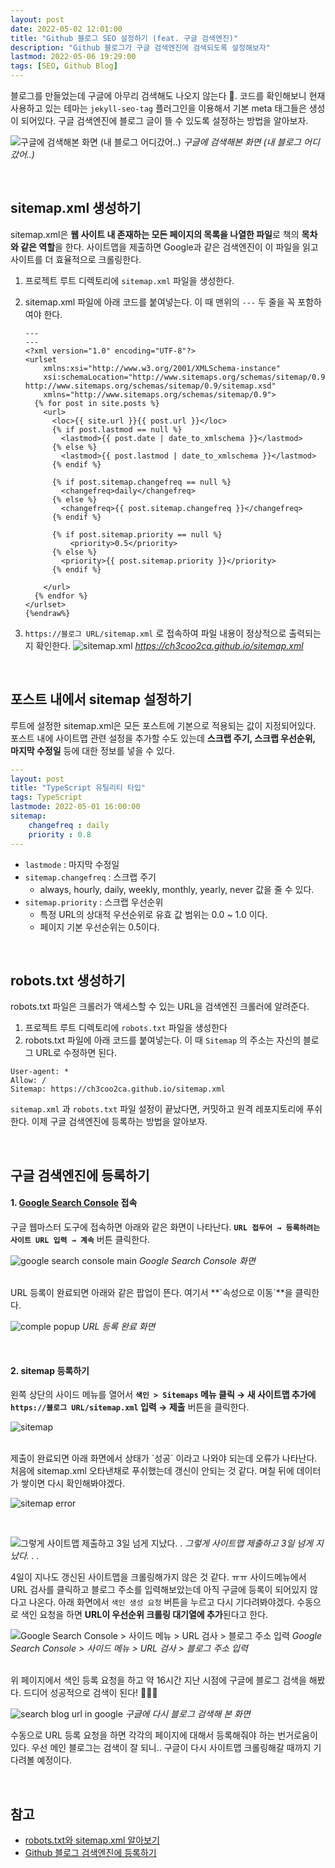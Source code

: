 ```yaml
---
layout: post
date: 2022-05-02 12:01:00
title: "Github 블로그 SEO 설정하기 (feat. 구글 검색엔진)"
description: "Github 블로그가 구글 검색엔진에 검색되도록 설정해보자"
lastmod: 2022-05-06 19:29:00
tags: [SEO, Github Blog]
---
```


블로그를 만들었는데 구글에 아무리 검색해도 나오지 않는다 🤔.  코드를 확인해보니 현재 사용하고 있는 테마는 `jekyll-seo-tag` 플러그인을 이용해서 기본 meta 태그들은 생성이 되어있다. 구글 검색엔진에 블로그 글이 뜰 수 있도록 설정하는 방법을 알아보자. 

![구글에 검색해본 화면 (내 블로그 어디갔어..)](https://user-images.githubusercontent.com/38097442/166134241-60016bc1-2547-4f12-bc8d-0191d90318ba.png)
_구글에 검색해본 화면 (내 블로그 어디갔어..)_

<br>

## sitemap.xml 생성하기

sitemap.xml은 **웹 사이트 내 존재하는 모든 페이지의 목록을 나열한 파일**로 책의 **목차와 같은 역할**을 한다. 사이트맵을 제출하면 Google과 같은 검색엔진이 이 파일을 읽고 사이트를 더 효율적으로 크롤링한다. 

1. 프로젝트 루트 디렉토리에 `sitemap.xml` 파일을 생성한다. 
2. sitemap.xml 파일에 아래 코드를 붙여넣는다. 이 때 맨위의 `---` 두 줄을 꼭 포함하여야 한다. 
    
    ```{%raw%}
    ---
    ---
    <?xml version="1.0" encoding="UTF-8"?>
    <urlset 
        xmlns:xsi="http://www.w3.org/2001/XMLSchema-instance" 
        xsi:schemaLocation="http://www.sitemaps.org/schemas/sitemap/0.9 http://www.sitemaps.org/schemas/sitemap/0.9/sitemap.xsd" 
        xmlns="http://www.sitemaps.org/schemas/sitemap/0.9">
      {% for post in site.posts %}
        <url>
          <loc>{{ site.url }}{{ post.url }}</loc>
          {% if post.lastmod == null %}
            <lastmod>{{ post.date | date_to_xmlschema }}</lastmod>
          {% else %}
            <lastmod>{{ post.lastmod | date_to_xmlschema }}</lastmod>
          {% endif %}
    
          {% if post.sitemap.changefreq == null %}
            <changefreq>daily</changefreq>
          {% else %}
            <changefreq>{{ post.sitemap.changefreq }}</changefreq>
          {% endif %}
    
          {% if post.sitemap.priority == null %}
              <priority>0.5</priority>
          {% else %}
            <priority>{{ post.sitemap.priority }}</priority>
          {% endif %}
    
        </url>
      {% endfor %}
    </urlset>
    {%endraw%}
    ```
    
3. `https://블로그 URL/sitemap.xml` 로 접속하여 파일 내용이 정상적으로 출력되는지 확인한다.
![sitemap.xml](https://user-images.githubusercontent.com/38097442/166186114-cca9af2d-d3ae-46f6-9a9d-c73408126a68.png)
_https://ch3coo2ca.github.io/sitemap.xml_

<br>

## 포스트 내에서 sitemap 설정하기

루트에 설정한 sitemap.xml은 모든 포스트에 기본으로 적용되는 값이 지정되어있다. 
포스트 내에 사이트맵 관련 설정을 추가할 수도 있는데 **스크랩 주기, 스크랩 우선순위, 마지막 수정일** 등에 대한 정보를 넣을 수 있다. 

```yaml
---
layout: post
title: "TypeScript 유틸리티 타입"
tags: TypeScript
lastmode: 2022-05-01 16:00:00
sitemap: 
    changefreq : daily
    priority : 0.8
---
```

- `lastmode` : 마지막 수정일
- `sitemap.changefreq` : 스크랩 주기
    - always, hourly, daily, weekly, monthly, yearly, never 값을 줄 수 있다.
- `sitemap.priority` : 스크랩 우선순위
    - 특정 URL의 상대적 우선순위로 유효 값 범위는 0.0 ~ 1.0 이다.
    - 페이지 기본 우선순위는 0.5이다.

<br>

## robots.txt 생성하기

robots.txt 파일은 크롤러가 액세스할 수 있는 URL을 검색엔진 크롤러에 알려준다. 

1. 프로젝트 루트 디렉토리에 `robots.txt` 파일을 생성한다
2. robots.txt 파일에 아래 코드를 붙여넣는다. 이 때 `Sitemap` 의 주소는 자신의 블로그 URL로 수정하면 된다. 

```
User-agent: *
Allow: /
Sitemap: https://ch3coo2ca.github.io/sitemap.xml
```


`sitemap.xml` 과 `robots.txt` 파일 설정이 끝났다면, 커밋하고 원격 레포지토리에 푸쉬한다.
이제 구글 검색엔진에 등록하는 방법을 알아보자.

<br>

## 구글 검색엔진에 등록하기

#### 1. [Google Search Console](https://search.google.com/search-console/welcome?hl=ko&utm_source=wmx&utm_medium=deprecation-pane&utm_content=home) 접속

구글 웹마스터 도구에 접속하면 아래와 같은 화면이 나타난다. **`URL 접두어 → 등록하려는 사이트 URL 입력 → 계속`** 버튼 클릭한다. 

![google search console main](https://user-images.githubusercontent.com/38097442/166135127-991781ac-a2f7-44e8-a8e6-fbd2b7cae622.png)
_Google Search Console 화면_
    
<br>
URL 등록이 완료되면 아래와 같은 팝업이 뜬다. 여기서 **`속성으로 이동`**을 클릭한다.

![comple popup](https://user-images.githubusercontent.com/38097442/166135067-596aaba3-a4af-40f4-a493-ca44be81bf0d.png)
_URL 등록 완료 화면_

<br>

#### 2. sitemap 등록하기

왼쪽 상단의 사이드 메뉴를 열어서 **`색인 > Sitemaps` 메뉴 클릭 → 새 사이트맵 추가에 `https://블로그 URL/sitemap.xml` 입력 → 제출** 버튼을 클릭한다. 

![sitemap](https://user-images.githubusercontent.com/38097442/166135071-e06df541-c3bc-423d-8419-d0f9eac278f0.png)

<br>
제출이 완료되면 아래 화면에서 상태가 `성공` 이라고 나와야 되는데 오류가 나타난다. 처음에 sitemap.xml 오타낸채로 푸쉬했는데 갱신이 안되는 것 같다. 며칠 뒤에 데이터가 쌓이면 다시 확인해봐야겠다.

![sitemap error](https://user-images.githubusercontent.com/38097442/166136144-ab08d7c9-184e-4777-a7d9-a637e6563b3d.png)

<br>

![그렇게 사이트맵 제출하고 3일 넘게 지났다. . ](https://user-images.githubusercontent.com/38097442/167114166-7566e97d-0f5f-4854-ab58-976d3b294bf4.png)
_그렇게 사이트맵 제출하고 3일 넘게 지났다. . ._

4일이 지나도 갱신된 사이트맵을 크롤링해가지 않은 것 같다. ㅠㅠ 사이드메뉴에서 URL 검사를 클릭하고 블로그 주소를 입력해보았는데 아직 구글에 등록이 되어있지 않다고 나온다.  아래 화면에서 `색인 생성 요청` 버튼을 누르고 다시 기다려봐야겠다. 수동으로 색인 요청을 하면 **URL이 우선순위 크롤링 대기열에 추가**된다고 한다. 

![Google Search Console > 사이드 메뉴 > URL 검사 > 블로그 주소 입력](https://user-images.githubusercontent.com/38097442/167114181-2708935e-a7d0-45a6-a381-c7e615378a6c.png)
_Google Search Console > 사이드 메뉴 > URL 검사 > 블로그 주소 입력_

<br>
위 페이지에서 색인 등록 요청을 하고 약 16시간 지난 시점에 구글에 블로그 검색을 해봤다. 드디어 성공적으로 검색이 된다! 🎉🎉🎉

![search blog url in google](https://user-images.githubusercontent.com/38097442/167114200-fef0b704-3af4-4378-b6c7-52515a5068f7.png)
_구글에 다시 블로그 검색해 본 화면_

수동으로 URL 등록 요청을 하면 각각의 페이지에 대해서 등록해줘야 하는 번거로움이 있다. 우선 메인 블로그는 검색이 잘 되니.. 구글이 다시 사이트맵 크롤링해갈 때까지 기다려볼 예정이다.

<br>

## 참고
- [robots.txt와 sitemap.xml 알아보기](https://www.twinword.co.kr/blog/basic-technical-seo/)
- [Github 블로그 검색엔진에 등록하기](https://yenarue.github.io/tip/2020/04/30/Search-SEO/)